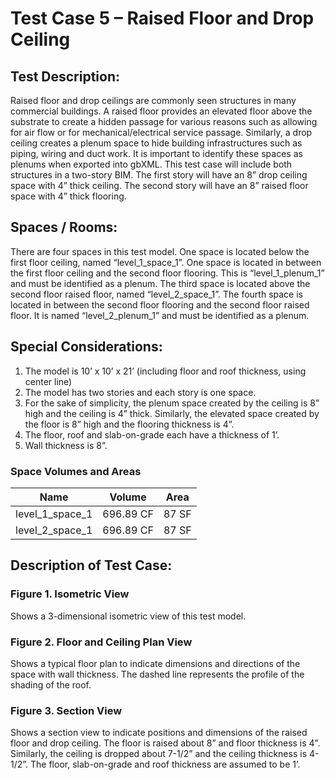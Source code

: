 # Test Case 5 – Raised Floor and Drop Ceiling
## Test Description:
Raised floor and drop ceilings are commonly seen structures in many commercial buildings. A raised floor provides an elevated floor above the substrate to create a hidden passage for various reasons such as allowing for air flow or for mechanical/electrical service passage. Similarly, a drop ceiling creates a plenum space to hide building infrastructures such as piping, wiring and duct work. It is important to identify these spaces as plenums when exported into gbXML. This test case will include both structures in a two-story BIM. The first story will have an 8” drop ceiling space with 4” thick ceiling. The second story will have an 8” raised floor space with 4” thick flooring.
## Spaces / Rooms:
There are four spaces in this test model. One space is located below the first floor ceiling, named “level_1_space_1”. One space is located in between the first floor ceiling and the second floor flooring. This is “level_1_plenum_1” and must be identified as a plenum. The third space is located above the second floor raised floor, named “level_2_space_1”. The fourth space is located in between the second floor flooring and the second floor raised floor. It is named “level_2_plenum_1” and must be identified as a plenum.
## Special Considerations:
1.	The model is 10’ x 10’ x 21’ (including floor and roof thickness, using center line)
2.	The model has two stories and each story is one space.
3.	For the sake of simplicity, the plenum space created by the ceiling is 8” high and the ceiling is 4” thick. Similarly, the elevated space created by the floor is 8” high and the flooring thickness is 4”.
4.	The floor, roof and slab-on-grade each have a thickness of 1’.
5.	Wall thickness is 8”.

### Space Volumes and Areas
| Name            | Volume    | Area  |
|-----------------|-----------|-------|
| level_1_space_1 | 696.89 CF | 87 SF |
| level_2_space_1 | 696.89 CF | 87 SF |




## Description of Test Case:
### Figure 1. Isometric View
Shows a 3-dimensional isometric view of this test model.
### Figure 2. Floor and Ceiling Plan View
Shows a typical floor plan to indicate dimensions and directions of the space with wall thickness. The dashed line represents the profile of the shading of the roof.
### Figure 3. Section View
Shows a section view to indicate positions and dimensions of the raised floor and drop ceiling. The floor is raised about 8” and floor thickness is 4”. Similarly, the ceiling is dropped about 7-1/2” and the ceiling thickness is 4-1/2”. The floor, slab-on-grade and roof thickness are assumed to be 1’.
